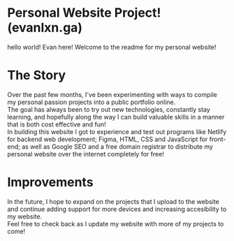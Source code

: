 # Personal Website Project! (evanlxn.ga)

hello world! Evan here! Welcome to the readme for my personal website!


# The Story
Over the past few months, I've been experimenting with ways to compile my personal passion projects into a public portfolio online. 
</br> The goal has always been to try out new technologies, constantly stay learning, and hopefully along the way I can build valuable skills in a manner that is both cost effective and fun!
</br> In building this website I got to experience and test out programs like Netlify for backend web development; Figma, HTML, CSS and JavaScript for front-end; as well as Google SEO and a free domain registrar to distribute my personal website over the internet completely for free! 


# Improvements
In the future, I hope to expand on the projects that I upload to the website and continue adding support for more devices and increasing accesibility to my website. 
</br> Feel free to check back as I update my website with more of my projects to come! 
